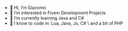 - 👋 Hi, I’m Giacomo
- 👀 I’m interested in Fivem Development Projects
- 🌱 I’m currently learning Java and C#
- 💊 I know to code in: Lua, Java, Js, C# \  and a bit of PHP
<!---
XxGino16xX/XxGino16xX is a ✨ special ✨ repository because its `README.md` (this file) appears on your GitHub profile.
You can click the Preview link to take a look at your changes.
--->
